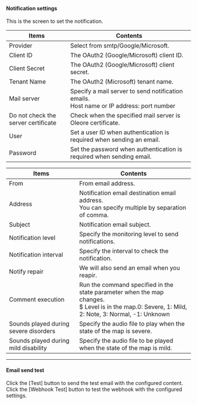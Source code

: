 #### Notification settings
<div class="text-xl">
This is the screen to set the notification.
</div>

<div class="text-sm">

| Items | Contents |
| ---- | ---- |
|Provider|Select from smtp/Google/Microsoft.|
|Client ID|The OAuth2 (Google/Microsoft) client ID.|
|Client Secret|The OAuth2 (Google/Microsoft) client secret.|
|Tenant Name|The OAuth2 (Microsoft) tenant name.|
| Mail server | Specify a mail server to send notification emails.<br> Host name or IP address: port number |
| Do not check the server certificate | Check when the specified mail server is Oleore certificate.|
| User | Set a user ID when authentication is required when sending an email.|
| Password | Set the password when authentication is required when sending email.|

</div>

>>>

<div class="text-sm">

| Items | Contents |
| ---- | ---- |
| From  | From email address.|
| Address | Notification email destination email address.<BR> You can specify multiple by separation of comma.|
Subject | Notification email subject.|
| Notification level | Specify the monitoring level to send notifications.|
| Notification interval | Specify the interval to check the notification.|
| Notify repair | We will also send an email when you reapir.|
| Comment execution | Run the command specified in the state parameter when the map changes.<br> $ Level is in the map.0: Severe, 1: Mild, 2: Note, 3: Normal, -1: Unknown |
| Sounds played during severe disorders | Specify the audio file to play when the state of the map is severe.|
| Sounds played during mild disability | Specify the audio file to be played when the state of the map is mild.|

</div>

---
#### Email send test

<div class="text-xl">
Click the [Test] button to send the test email with the configured content.
Click the [Webhook Test] button to test the webhook with the configured settings.
</div>

